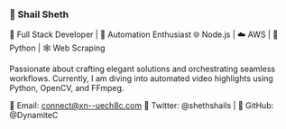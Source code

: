 
### 👋 Shail Sheth

🚀 Full Stack Developer | 🤖 Automation Enthusiast
🌐 Node.js | ☁️ AWS | 🐍 Python | 🕸️ Web Scraping

Passionate about crafting elegant solutions and orchestrating seamless workflows. Currently, I am diving into automated video highlights using Python, OpenCV, and FFmpeg.

📧 Email: connect@xn--uech8c.com
📱 Twitter: @shethshails | 💼 GitHub: @DynamiteC
